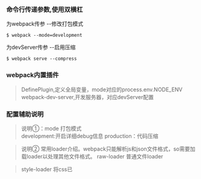 ### 命令行传递参数,使用双横杠

为webpack传参  --修改打包模式
```shell
$ webpack --mode=development

```
为devServer传参  --启用压缩
```shell
$ webpack serve --compress

```


### webpack内置插件
> DefinePlugin,定义全局变量，mode对应的process.env.NODE_ENV
> webpack-dev-server,开发服务器，对应devServer配置

### 配置辅助说明

> 说明①：mode 打包模式  
> development:开启详细debug信息
> production：代码压缩

> 说明② 常用loader介绍。webpack只能解析js和json文件格式，so需要加载loader以处理其他文件格式。
> raw-loader 普通文件loader

> style-loader 将css已<style>标签插入到hmtl中

> css-loader 解析css中的@import等语法

> url-loader
> 该loader为file-loader的增强版,file-loader为将文件复制到指定输出目录。url-loader在此基础上可以将小于指定体积的文件已base64字符串形式内嵌

eslint-loader
> 默认调用 .eslintrc.js配置文件

.eslintrc.js
```js
//.eslintrc.js
module.exports = {
    root:true,  //根配置文件(因为配置文件可继承)
    parser:"babel-eslint", //需要一个parser解析器把代码转换成AST抽象语法树
    //继承airbnb，需要安装 eslint-config-airbnb，不用自己手动配置
    extend:'airbnb',
    //指定解析器选项
    parserOptions: {
        sourceType: "module",
        ecmaVersion: 2015
    },
    //指定脚本的运行环境
    env: {
        browser: true,
    },
    // 启用的规则及其各自的错误级别
    rules: {
        "indent": ["error",2],      //缩进风格
        "quotes":  "off",           //引号类型 
        "no-console": "off",        //禁止使用console
    }
}
```
> 自动修复，推荐vscode 插件 ESLint

### babel-loader 

babel-loader 作用是内部调用babel-core
 presets：Array [pluginName,optionsObject] 预设，是插件的集合。
- 1、babel-core 作用是进行 语法树与代码 之间的转换
- 2、babel/preset-env es6转换成es5

> es6代码 => es6语法树 babelCore
> es6语法树 =》es5语法树 preset-env
> es5语法树 =》es5语代码 babelCore

babel/preset-env 选项说明
> useBuiltIns: 'usage'|'entry'|false
> false 默认值。不对polyfill处理，全部引入。
> usage 按需加载。
> entry 在入口文件手工引入polyfill。根据配置的target浏览器，引入浏览器不兼容的polyfill，这里需要指定 core-js的版本



plugins:
@babel/plugin-proposal-decorators
> legacy: Boolean 默认false；true为用stage1的语法(用废弃的语法)
@babel/plugin-proposal-class-properties
> loose:Boolean  默认 false; 定义类属性的方式
>  true 则为  this.x=1
>  false 则为 
```js
Object.defineProperty(this,'x',{
    configurable:true,
    enumerable:true,
    writable:true,
    value:'1' 
 });

 ```

### 开发环境调试

- 我们在开发环境对sourceMap的要求是：速度快，调试更友好
- 要想速度快 推荐 eval-cheap-source-map
- 如果想调试更友好 cheap-module-source-map
- 折中的选择就是 eval-source-map
### 生产环境调试
- 首先排除内联，因为一方面我们了隐藏源代码，另一方面要减少文件体积
- 要想调试友好 sourcemap>cheap-source-map/
- cheap-module-source-map>hidden-source-map/nosources-sourcemap
- 要想速度快 优先选择cheap
- 折中的选择就是 hidden-source-map 隐藏source-map

> webpack打包仍然生成sourceMap，但是将map文件挑出放到本地服务器，将不含有map文件的部署到服务器
> webpack.SourceMapDevToolPlugin  或 fiddler
